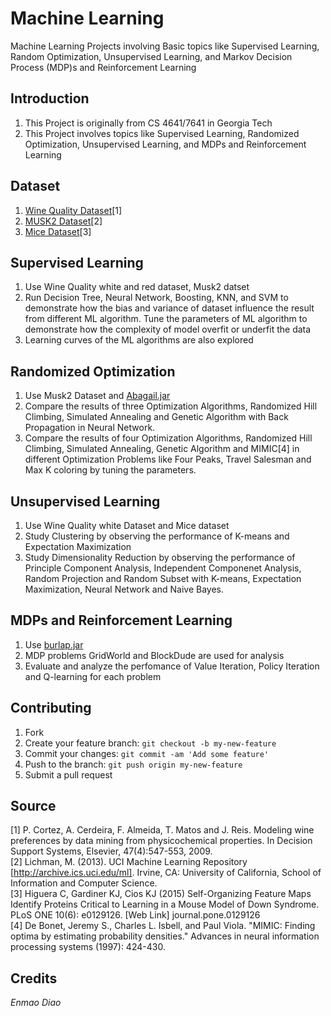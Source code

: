 # Machine Learning

Machine Learning Projects involving Basic topics like Supervised Learning, Random Optimization, Unsupervised Learning, and Markov Decision Process (MDP)s and Reinforcement Learning

## Introduction

1. This Project is originally from CS 4641/7641 in Georgia Tech
2. This Project involves topics like Supervised Learning, Randomized Optimization, Unsupervised Learning, and MDPs and Reinforcement Learning

## Dataset
1. [Wine Quality Dataset](http://archive.ics.uci.edu/ml/datasets/Wine+Quality)[1]
2. [MUSK2 Dataset](https://archive.ics.uci.edu/ml/datasets/Musk+(Version+2))[2]
3. [Mice Dataset](https://archive.ics.uci.edu/ml/datasets/Mice+Protein+Expression)[3]

## Supervised Learning
1. Use Wine Quality white and red dataset, Musk2 datset
2. Run Decision Tree, Neural Network, Boosting, KNN, and SVM to demonstrate how the bias and variance of dataset influence the result from different ML algorithm. Tune the parameters of ML algorithm to demonstrate how the complexity of model overfit or underfit the data
3. Learning curves of the ML algorithms are also explored

## Randomized Optimization
1. Use Musk2 Dataset and [Abagail.jar](https://github.com/pushkar/ABAGAIL)
2. Compare the results of three Optimization Algorithms, Randomized Hill Climbing, Simulated Annealing and Genetic Algorithm with Back Propagation in Neural Network.
3. Compare the results of four Optimization Algorithms, Randomized Hill Climbing, Simulated Annealing, Genetic Algorithm and MIMIC[4] in different Optimization Problems like Four Peaks, Travel Salesman and Max K coloring by tuning the parameters.

## Unsupervised Learning
1. Use Wine Quality white Dataset and Mice dataset
2. Study Clustering by observing the performance of K-means and Expectation Maximization
3. Study Dimensionality Reduction by observing the performance of Principle Component Analysis, Independent Componenet Analysis, Random Projection and Random Subset with K-means, Expectation Maximization, Neural Network and Naive Bayes.

## MDPs and Reinforcement Learning
1. Use [burlap.jar](http://burlap.cs.brown.edu/)
2. MDP problems GridWorld and BlockDude are used for analysis
3. Evaluate and analyze the perfomance of Value Iteration, Policy Iteration and Q-learning for each problem

## Contributing

1. Fork
2. Create your feature branch: `git checkout -b my-new-feature`
3. Commit your changes: `git commit -am 'Add some feature'`
4. Push to the branch: `git push origin my-new-feature`
5. Submit a pull request

## Source
[1] P. Cortez, A. Cerdeira, F. Almeida, T. Matos and J. Reis. Modeling wine preferences by data mining from physicochemical properties. In Decision Support Systems, Elsevier, 47(4):547-553, 2009.  
[2] Lichman, M. (2013). UCI Machine Learning Repository [http://archive.ics.uci.edu/ml]. Irvine, CA: University of California, School of Information and Computer Science.  
[3] Higuera C, Gardiner KJ, Cios KJ (2015) Self-Organizing Feature Maps Identify Proteins Critical to Learning in a Mouse Model of Down Syndrome. PLoS ONE 10(6): e0129126. [Web Link] journal.pone.0129126  
[4] De Bonet, Jeremy S., Charles L. Isbell, and Paul Viola. "MIMIC: Finding optima by estimating probability densities." Advances in neural information processing systems (1997): 424-430.
## Credits

*Enmao Diao*


